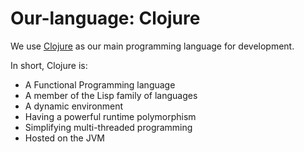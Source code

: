 # Our-language: Clojure

We use [Clojure](https://clojure.org/) as our main programming language for development.

In short, Clojure is:
- A Functional Programming language
- A member of the Lisp family of languages
- A dynamic environment
- Having a powerful runtime polymorphism
- Simplifying multi-threaded programming
- Hosted on the JVM